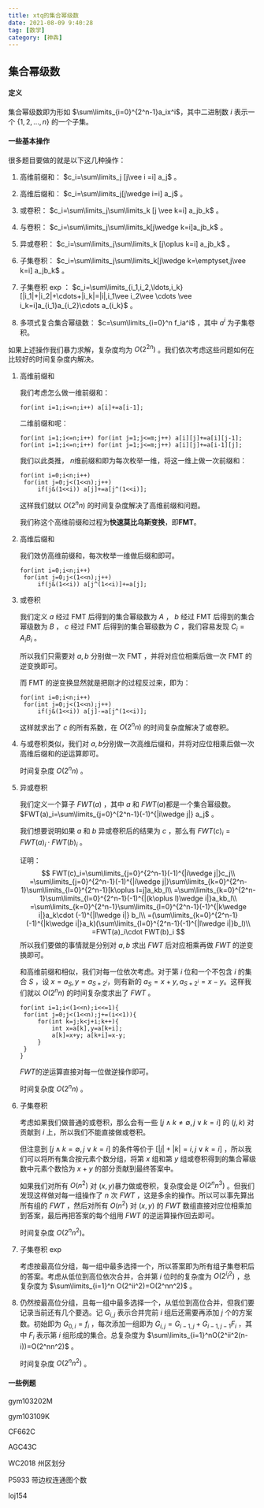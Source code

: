 ```yaml
---
title: xtq的集合幂级数
date: 2021-08-09 9:40:28
tag: [数学]
category: [神犇]
---
```


## 集合幂级数

#### 定义

集合幂级数即为形如 $\sum\limits_{i=0}^{2^n-1}a_ix^i$​ ，其中二进制数 $i$​ 表示一个 $\{1,2,\ldots,n\}$​ 的一个子集。

#### 一些基本操作

很多题目要做的就是以下这几种操作：

1. 高维前缀和： $c_i=\sum\limits_j [j\vee i =i] a_j$ 。

2. 高维后缀和： $c_i=\sum\limits_j[j\wedge i=i] a_j$ 。

3. 或卷积： $c_i=\sum\limits_j\sum\limits_k [j \vee k=i] a_jb_k$​ 。

4. 与卷积： $c_i=\sum\limits_j\sum\limits_k[j\wedge k=i]a_jb_k$ 。

5. 异或卷积： $c_i=\sum\limits_j\sum\limits_k [j\oplus k=i] a_jb_k$​ 。

6. 子集卷积： $c_i=\sum\limits_j\sum\limits_k[j\wedge k=\emptyset,j\vee k=i] a_jb_k$​ 。
7. 子集卷积 exp ： $c_i=\sum\limits_{i_1,i_2,\ldots,i_k} [|i_1|+|i_2|+\cdots+|i_k|=|i|,i_1\vee i_2\vee \cdots \vee i_k=i]a_{i_1}a_{i_2}\cdots a_{i_k}$​ 。​
8. 多项式复合集合幂级数： $c=\sum\limits_{i=0}^n f_ia^i$ ，其中 $a^i$ 为子集卷积。

如果上述操作我们暴力求解，复杂度均为 $O(2^{2n})$ 。我们依次考虑这些问题如何在比较好的时间复杂度内解决。

1. 高维前缀和

   我们考虑怎么做一维前缀和： 

   ```
   for(int i=1;i<=n;i++) a[i]+=a[i-1];
   ```

   二维前缀和呢：

   ```
   for(int i=1;i<=n;i++) for(int j=1;j<=m;j++) a[i][j]+=a[i][j-1];
   for(int i=1;i<=n;i++) for(int j=1;j<=m;j++) a[i][j]+=a[i-1][j];
   ```

   我们以此类推， $n$​ 维前缀和即为每次枚举一维，将这一维上做一次前缀和：

   ```
   for(int i=0;i<n;i++)
   	for(int j=0;j<(1<<n);j++)
   		if(j&(1<<i)) a[j]+=a[j^(1<<i)];
   ```

   这样我们就以 $O(2^nn)$ 的时间复杂度解决了高维前缀和问题。

   我们称这个高维前缀和过程为**快速莫比乌斯变换**，即**FMT**。

2. 高维后缀和

   我们效仿高维前缀和，每次枚举一维做后缀和即可。

   ```
   for(int i=0;i<n;i++)
   	for(int j=0;j<(1<<n);j++)
   		if(j&(1<<i)) a[j^(1<<i)]+=a[j];
   ```

3. 或卷积

   我们定义 $a$ 经过 FMT 后得到的集合幂级数为 $A$ ， $b$ 经过 FMT 后得到的集合幂级数为 $B$ ， $c$ 经过 FMT 后得到的集合幂级数为 $C$ ，我们容易发现 $C_i=A_iB_i$ 。

   所以我们只需要对 $a,b$ 分别做一次 FMT ，并将对应位相乘后做一次 FMT 的逆变换即可。

   而 FMT 的逆变换显然就是把刚才的过程反过来，即为：

   ```
   for(int i=0;i<n;i++)
   	for(int j=0;j<(1<<n);j++)
   		if(j&(1<<i)) a[j]-=a[j^(1<<i)];
   ```

   这样就求出了 $c$ 的所有系数，在 $O(2^nn)$ 的时间复杂度解决了或卷积。

4. 与或卷积类似，我们对 $a,b$​ 分别做一次高维后缀和，并将对应位相乘后做一次高维后缀和的逆运算即可。

   时间复杂度 $O(2^nn)$ 。

5. 异或卷积

   我们定义一个算子 $FWT(a)$ ，其中 $a$ 和 $FWT(a)$​ 都是一个集合幂级数。 $FWT(a)_i=\sum\limits_{j=0}^{2^n-1}(-1)^{|i\wedge j|} a_j$ 。

   我们想要说明如果 $a$ 和 $b$ 异或卷积后的结果为 $c$ ，那么有 $FWT(c)_i=FWT(a)_i\cdot FWT(b)_i$ 。

   证明：
   $$
   FWT(c)_i=\sum\limits_{j=0}^{2^n-1}(-1)^{|i\wedge j|}c_j\\
   =\sum\limits_{j=0}^{2^n-1}(-1)^{|i\wedge j|}\sum\limits_{k=0}^{2^n-1}\sum\limits_{l=0}^{2^n-1}[k\oplus l=j]a_kb_l\\
   =\sum\limits_{k=0}^{2^n-1}\sum\limits_{l=0}^{2^n-1}(-1)^{|(k\oplus l)\wedge i|}a_kb_l\\
   =\sum\limits_{k=0}^{2^n-1}\sum\limits_{l=0}^{2^n-1}(-1)^{|k\wedge i|}a_k\cdot (-1)^{|l\wedge i|} b_l\\
   =(\sum\limits_{k=0}^{2^n-1}(-1)^{|k\wedge i|}a_k)(\sum\limits_{l=0}^{2^n-1}(-1)^{|l\wedge i|}b_l)\\
   =FWT(a)_i\cdot FWT(b)_i
   $$
   所以我们要做的事情就是分别对 $a,b$ 求出 $FWT$ 后对应相乘再做 $FWT$ 的逆变换即可。

   和高维前缀和相似，我们对每一位依次考虑。对于第 $i$​ 位和一个不包含 $i$​ 的集合 $S$​​ ，设 $x=a_S,y=a_{S+2^i}$​ ，则有新的 $a_S=x+y,a_{S+2^i}=x-y$​ 。这样我们就以 $O(2^nn)$ 的时间复杂度求出了 $FWT$​ 。

   ```
   for(int i=1;i<(1<<n);i<<=1){
   	for(int j=0;j<(1<<n);j+=(i<<1)){
   		for(int k=j;k<j+i;k++){
   			int x=a[k],y=a[k+i];
   			a[k]=x+y; a[k+i]=x-y;
   		}
   	}
   }
   ```

   $FWT$​ 的逆运算直接对每一位做逆操作即可。  

   时间复杂度 $O(2^nn)$ 。

6. 子集卷积

   考虑如果我们做普通的或卷积，那么会有一些 $[j\wedge k\neq \emptyset,j\vee k=i]$ 的 $(j,k)$ 对贡献到 $i$ 上，所以我们不能直接做或卷积。

   但注意到 $[j\wedge k=\emptyset,j\vee k=i]$ 的条件等价于 $[|j|+|k|=i,j\vee k=i]$ ，所以我们可以将所有集合按元素个数分组，将第 $x$ 组和第 $y$ 组或卷积得到的集合幂级数中元素个数恰为 $x+y$ 的部分贡献到最终答案中。

   如果我们对所有 $O(n^2)$​ 对 $(x,y)$​​ 暴力做或卷积，复杂度会是 $O(2^nn^3)$ 。但我们发现这样做对每一组操作了 $n$ 次 $FWT$ ，这是多余的操作。所以可以事先算出所有组的 $FWT$ ，然后对所有 $O(n^2)$ 对 $(x,y)$ 的 $FWT$ 数组直接对应位相乘加到答案，最后再把答案的每个组用 $FWT$ 的逆运算操作回去即可。

   时间复杂度 $O(2^nn^2)$​ 。

7. 子集卷积 exp

   考虑按最高位分组，每一组中最多选择一个，所以答案即为所有组子集卷积后的答案。考虑从低位到高位依次合并，合并第 $i$​ 位时的复杂度为 $O(2^ii^2)$ ，总复杂度为 $\sum\limits_{i=1}^n O(2^ii^2)=O(2^nn^2)$​ 。

8. 仍然按最高位分组，且每一组中最多选择一个，从低位到高位合并，但我们要记录当前还有几个要选。记 $G_{i,j}$ 表示合并完前 $i$ 组后还需要再添加 $j$ 个的方案数。初始即为 $G_{0,i}=f_i$ ，每次添加一组即为 $G_{i,j}=G_{i-1,j}+G_{i-1,j-1}F_i$ ，其中 $F_i$ 表示第 $i$ 组形成的集合。总复杂度为 $\sum\limits_{i=1}^nO(2^ii^2(n-i))=O(2^nn^2)$ 。

   时间复杂度 $O(2^nn^2)$ 。

#### 一些例题

gym103202M

gym103109K

CF662C

AGC43C

WC2018 州区划分

P5933 带边权连通图个数

loj154

